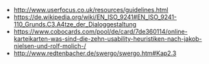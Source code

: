 - http://www.userfocus.co.uk/resources/guidelines.html
- https://de.wikipedia.org/wiki/EN_ISO_9241#EN_ISO_9241-110_Grunds.C3.A4tze_der_Dialoggestaltung
- https://www.cobocards.com/pool/de/card/7de360114/online-karteikarten-was-sind-die-zehn-usability-heuristiken-nach-jakob-nielsen-und-rolf-molich-/
- http://www.redtenbacher.de/swergo/swergo.htm#Kap2.3